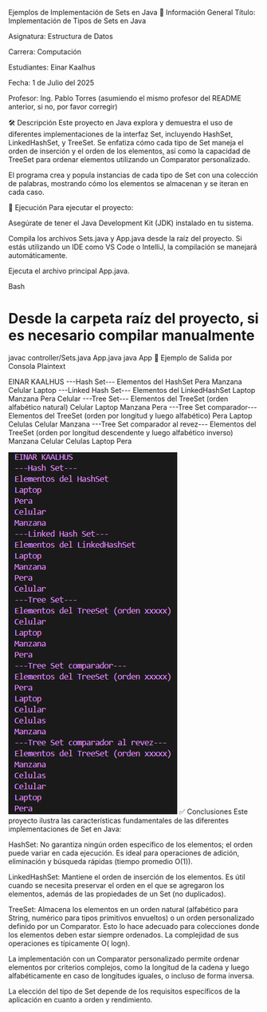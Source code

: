 Ejemplos de Implementación de Sets en Java
📌 Información General
Título: Implementación de Tipos de Sets en Java

Asignatura: Estructura de Datos

Carrera: Computación

Estudiantes: Einar Kaalhus

Fecha: 1 de Julio del 2025 

Profesor: Ing. Pablo Torres (asumiendo el mismo profesor del README anterior, si no, por favor corregir)

🛠 Descripción
Este proyecto en Java explora y demuestra el uso de diferentes implementaciones de la interfaz Set, incluyendo HashSet, LinkedHashSet, y TreeSet. Se enfatiza cómo cada tipo de Set maneja el orden de inserción y el orden de los elementos, así como la capacidad de TreeSet para ordenar elementos utilizando un Comparator personalizado.

El programa crea y popula instancias de cada tipo de Set con una colección de palabras, mostrando cómo los elementos se almacenan y se iteran en cada caso.

🚀 Ejecución
Para ejecutar el proyecto:

Asegúrate de tener el Java Development Kit (JDK) instalado en tu sistema.

Compila los archivos Sets.java y App.java desde la raíz del proyecto. Si estás utilizando un IDE como VS Code o IntelliJ, la compilación se manejará automáticamente.

Ejecuta el archivo principal App.java.

Bash

# Desde la carpeta raíz del proyecto, si es necesario compilar manualmente
javac controller/Sets.java App.java
java App
🧪 Ejemplo de Salida por Consola
Plaintext

EINAR KAALHUS
---Hash Set---
Elementos del HashSet
Pera
Manzana
Celular
Laptop
---Linked Hash Set---
Elementos del LinkedHashSet
Laptop
Manzana
Pera
Celular
---Tree Set---
Elementos del TreeSet (orden alfabético natural)
Celular
Laptop
Manzana
Pera
---Tree Set comparador---
Elementos del TreeSet (orden por longitud y luego alfabético)
Pera
Laptop
Celulas
Celular
Manzana
---Tree Set comparador al revez---
Elementos del TreeSet (orden por longitud descendente y luego alfabético inverso)
Manzana
Celular
Celulas
Laptop
Pera

![alt text](image.png)
✅ Conclusiones
Este proyecto ilustra las características fundamentales de las diferentes implementaciones de Set en Java:

HashSet: No garantiza ningún orden específico de los elementos; el orden puede variar en cada ejecución. Es ideal para operaciones de adición, eliminación y búsqueda rápidas (tiempo promedio O(1)).

LinkedHashSet: Mantiene el orden de inserción de los elementos. Es útil cuando se necesita preservar el orden en el que se agregaron los elementos, además de las propiedades de un Set (no duplicados).

TreeSet: Almacena los elementos en un orden natural (alfabético para String, numérico para tipos primitivos envueltos) o un orden personalizado definido por un Comparator. Esto lo hace adecuado para colecciones donde los elementos deben estar siempre ordenados. La complejidad de sus operaciones es típicamente O(
logn).

La implementación con un Comparator personalizado permite ordenar elementos por criterios complejos, como la longitud de la cadena y luego alfabéticamente en caso de longitudes iguales, o incluso de forma inversa.

La elección del tipo de Set depende de los requisitos específicos de la aplicación en cuanto a orden y rendimiento.
